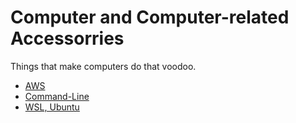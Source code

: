 <!-- TITLE: Computers -->
<!-- SUBTITLE: A quick summary of Computers -->

# Computer and Computer-related Accessorries
Things that make computers do that voodoo.

* [AWS](https://shawnswiki.herokuapp.com/computers/aws)
* [Command-Line](https://shawnswiki.herokuapp.com/computers/command-line)
* [WSL, Ubuntu](https://shawnswiki.herokuapp.com/computers/wsl-ubuntu)